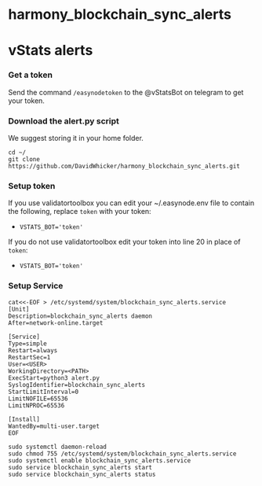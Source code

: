 # harmony_blockchain_sync_alerts

# vStats alerts

### Get a token
Send the command `/easynodetoken` to the @vStatsBot on telegram to get your token.

### Download the alert.py script
We suggest storing it in your home folder.

```
cd ~/
git clone https://github.com/DavidWhicker/harmony_blockchain_sync_alerts.git
```

### Setup token
If you use validatortoolbox you can edit your ~/.easynode.env file to contain the following, replace `token` with your token:
- `VSTATS_BOT='token'`

If you do not use validatortoolbox edit your token into line 20 in place of `token`:
- `VSTATS_BOT='token'`

### Setup Service

```
cat<<-EOF > /etc/systemd/system/blockchain_sync_alerts.service
[Unit]
Description=blockchain_sync_alerts daemon
After=network-online.target

[Service]
Type=simple
Restart=always
RestartSec=1
User=<USER>
WorkingDirectory=<PATH>
ExecStart=python3 alert.py
SyslogIdentifier=blockchain_sync_alerts
StartLimitInterval=0
LimitNOFILE=65536
LimitNPROC=65536

[Install]
WantedBy=multi-user.target
EOF
```


```
sudo systemctl daemon-reload
sudo chmod 755 /etc/systemd/system/blockchain_sync_alerts.service
sudo systemctl enable blockchain_sync_alerts.service
sudo service blockchain_sync_alerts start
sudo service blockchain_sync_alerts status
```
